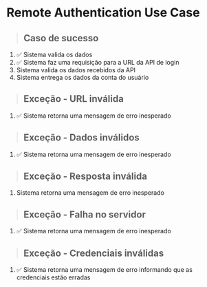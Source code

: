 

# Remote Authentication Use Case

> ## Caso de sucesso
1. ✅ Sistema valida os dados
2. ✅ Sistema faz uma requisição para a URL da API de login
3. Sistema valida os dados recebidos da API
4. Sistema entrega os dados da conta do usuário
> ## Exceção - URL inválida
1. ✅ Sistema retorna uma mensagem de erro inesperado
> ## Exceção - Dados inválidos
1. ✅ Sistema retorna uma mensagem de erro inesperado
> ## Exceção - Resposta inválida
1.  Sistema retorna uma mensagem de erro inesperado
> ## Exceção - Falha no servidor
1. ✅ Sistema retorna uma mensagem de erro inesperado
> ## Exceção - Credenciais inválidas
1. ✅ Sistema retorna uma mensagem de erro informando que as credenciais estão erradas